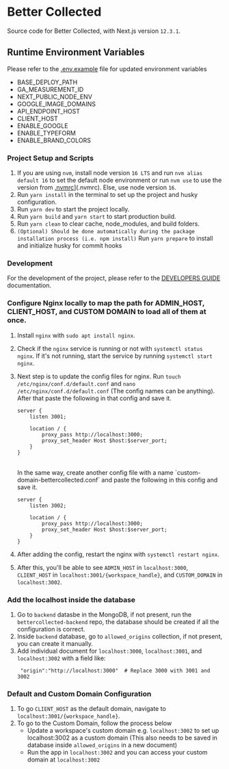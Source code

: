 # Better Collected

Source code for Better Collected, with Next.js version `12.3.1`.

## Runtime Environment Variables

Please refer to the [.env.example](.env.example) file for updated environment variables

-   BASE_DEPLOY_PATH
-   GA_MEASUREMENT_ID
-   NEXT_PUBLIC_NODE_ENV
-   GOOGLE_IMAGE_DOMAINS
-   API_ENDPOINT_HOST
-   CLIENT_HOST
-   ENABLE_GOOGLE
-   ENABLE_TYPEFORM
-   ENABLE_BRAND_COLORS


### Project Setup and Scripts

1. If you are using `nvm`, install node version `16 LTS` and run `nvm alias default 16` to set the default node environment or run `nvm use` to use the version from [.nvmrc](.nvmrc)](.nvmrc). Else, use node version `16`.
2. Run `yarn install` in the terminal to set up the project and husky configuration.
3. Run `yarn dev` to start the project locally.
4. Run `yarn build` and `yarn start` to start production build.
5. Run `yarn clean` to clear cache, node_modules, and build folders.
6. `(Optional) Should be done automatically during the package installation process (i.e. npm install)` Run `yarn prepare` to install and initialize husky for commit hooks

### Development

For the development of the project, please refer to the [DEVELOPERS GUIDE](DEVELOPERS_GUIDE.md) documentation.

### Configure Nginx locally to map the path for ADMIN_HOST, CLIENT_HOST, and CUSTOM DOMAIN to load all of them at once.
1. Install `nginx` with `sudo apt install nginx`.
2. Check if the `nginx` service is running or not with `systemctl status nginx`. If it's not running, start the service by running `systemctl start nginx`.
3. Next step is to update the config files for nginx. Run `touch /etc/nginx/conf.d/default.conf` and `nano /etc/nginx/conf.d/default.conf` (The config names can be anything). After that paste the following in that config and save it.
    ```
    server {
        listen 3001;
        
        location / {
            proxy_pass http://localhost:3000;
            proxy_set_header Host $host:$server_port;
        }
    }
    ```
    <br/>
    In the same way, create another config file with a name `custom-domain-bettercollected.conf` and paste the following in this config and save it.

    ```
    server {
        listen 3002;
        
        location / {
            proxy_pass http://localhost:3000;
            proxy_set_header Host $host:$server_port;
        }
    }
    ```
4. After adding the config, restart the nginx with `systemctl restart nginx`.
5. After this, you'll be able to see `ADMIN_HOST` in `localhost:3000`, `CLIENT_HOST` in `localhost:3001/{workspace_handle}`, and `CUSTOM_DOMAIN` in `localhost:3002`.


### Add the localhost inside the database

1. Go to `backend` datasbe in the MongoDB, if not present, run the `bettercollected-backend` repo, the database should be created if all the configuration is correct.
2. Inside `backend` database, go to `allowed_origins` collection, if not present, you can create it manually.
3. Add individual document for `localhost:3000`, `localhost:3001`, and `localhost:3002` with a field like:
   ```
    "origin":"http://localhost:3000"  # Replace 3000 with 3001 and 3002
   ```

### Default and Custom Domain Configuration

1. To go `CLIENT_HOST` as the default domain, navigate to `localhost:3001/{workspace_handle}`.
2. To go to the Custom Domain, follow the process below
    - Update a workspace's custom domain e.g. `localhost:3002` to set up localhost:3002 as a custom domain (This also needs to be saved in database inside `allowed_origins` in a new document)
    - Run the app in `localhost:3002` and you can access your custom domain at `localhost:3002`
